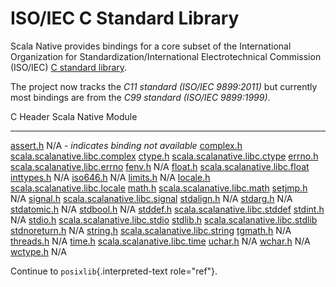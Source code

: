 # ISO/IEC C Standard Library

Scala Native provides bindings for a core subset of the International
Organization for Standardization/International Electrotechnical
Commission (ISO/IEC) [C standard
library](https://en.cppreference.com/w/c/header).

The project now tracks the *C11 standard (ISO/IEC 9899:2011)* but
currently most bindings are from the *C99 standard (ISO/IEC 9899:1999)*.

  C Header                                                                                 Scala Native Module
  ---------------------------------------------------------------------------------------- ---------------------------------------------------------------------------------------------------------------------------------------------------
  [assert.h](https://en.cppreference.com/w/c/error)                                        N/A - *indicates binding not available*
  [complex.h](https://en.cppreference.com/w/c/numeric/complex)                             [scala.scalanative.libc.complex](https://github.com/scala-native/scala-native/blob/main/clib/src/main/scala/scala/scalanative/libc/complex.scala)
  [ctype.h](https://en.cppreference.com/w/c/string/byte)                                   [scala.scalanative.libc.ctype](https://github.com/scala-native/scala-native/blob/main/clib/src/main/scala/scala/scalanative/libc/ctype.scala)
  [errno.h](https://en.cppreference.com/w/c/error)                                         [scala.scalanative.libc.errno](https://github.com/scala-native/scala-native/blob/main/clib/src/main/scala/scala/scalanative/libc/errno.scala)
  [fenv.h](https://en.cppreference.com/w/c/numeric/fenv)                                   N/A
  [float.h](https://en.cppreference.com/w/c/types/limits#Limits_of_floating_point_types)   [scala.scalanative.libc.float](https://github.com/scala-native/scala-native/blob/main/clib/src/main/scala/scala/scalanative/libc/float.scala)
  [inttypes.h](https://en.cppreference.com/w/c/types/integer)                              N/A
  [iso646.h](https://en.cppreference.com/w/c/language/operator_alternative)                N/A
  [limits.h](https://en.cppreference.com/w/c/types/limits)                                 N/A
  [locale.h](https://en.cppreference.com/w/c/locale)                                       [scala.scalanative.libc.locale](https://github.com/scala-native/scala-native/blob/main/clib/src/main/scala/scala/scalanative/libc/locale.scala)
  [math.h](https://en.cppreference.com/w/c/numeric/math)                                   [scala.scalanative.libc.math](https://github.com/scala-native/scala-native/blob/main/clib/src/main/scala/scala/scalanative/libc/math.scala)
  [setjmp.h](https://en.cppreference.com/w/c/program)                                      N/A
  [signal.h](https://en.cppreference.com/w/c/program)                                      [scala.scalanative.libc.signal](https://github.com/scala-native/scala-native/blob/main/clib/src/main/scala/scala/scalanative/libc/signal.scala)
  [stdalign.h](https://en.cppreference.com/w/c/types)                                      N/A
  [stdarg.h](https://en.cppreference.com/w/c/variadic)                                     N/A
  [stdatomic.h](https://en.cppreference.com/w/c/atomic)                                    N/A
  [stdbool.h](https://en.cppreference.com/w/c/types/boolean)                               N/A
  [stddef.h](https://en.cppreference.com/w/c/types)                                        [scala.scalanative.libc.stddef](https://github.com/scala-native/scala-native/blob/main/clib/src/main/scala/scala/scalanative/libc/stddef.scala)
  [stdint.h](https://en.cppreference.com/w/c/types/integer)                                N/A
  [stdio.h](https://en.cppreference.com/w/c/io)                                            [scala.scalanative.libc.stdio](https://github.com/scala-native/scala-native/blob/main/clib/src/main/scala/scala/scalanative/libc/stdio.scala)
  [stdlib.h](https://en.cppreference.com/w/cpp/header/cstdlib)                             [scala.scalanative.libc.stdlib](https://github.com/scala-native/scala-native/blob/main/clib/src/main/scala/scala/scalanative/libc/stdlib.scala)
  [stdnoreturn.h](https://en.cppreference.com/w/c/types)                                   N/A
  [string.h](https://en.cppreference.com/w/c/string/byte)                                  [scala.scalanative.libc.string](https://github.com/scala-native/scala-native/blob/main/clib/src/main/scala/scala/scalanative/libc/string.scala)
  [tgmath.h](https://en.cppreference.com/w/c/numeric/tgmath)                               N/A
  [threads.h](https://en.cppreference.com/w/c/thread)                                      N/A
  [time.h](https://en.cppreference.com/w/c/chrono)                                         [scala.scalanative.libc.time](https://github.com/scala-native/scala-native/blob/main/clib/src/main/scala/scala/scalanative/libc/time.scala)
  [uchar.h](https://en.cppreference.com/w/c/string/multibyte)                              N/A
  [wchar.h](https://en.cppreference.com/w/c/string/wide)                                   N/A
  [wctype.h](https://en.cppreference.com/w/c/string/wide)                                  N/A

Continue to `posixlib`{.interpreted-text role="ref"}.
